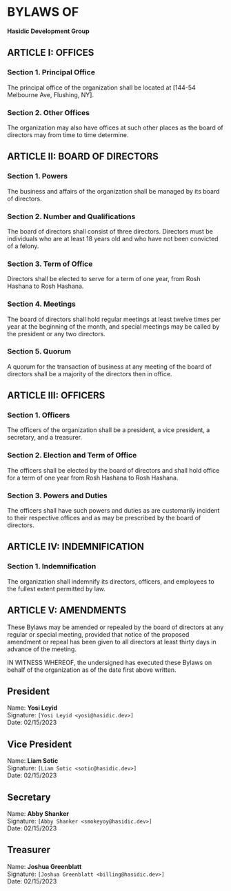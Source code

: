 # BYLAWS OF 
**Hasidic Development Group**

## ARTICLE I: OFFICES

### Section 1. Principal Office
The principal office of the organization shall be located at [144-54 Melbourne Ave, Flushing, NY].

### Section 2. Other Offices
The organization may also have offices at such other places as the board of directors may from time to time determine.

## ARTICLE II: BOARD OF DIRECTORS

### Section 1. Powers

The business and affairs of the organization shall be managed by its board of directors.

### Section 2. Number and Qualifications
The board of directors shall consist of three directors. Directors must be individuals who are at least 18 years old and who have not been convicted of a felony.

### Section 3. Term of Office
Directors shall be elected to serve for a term of one year, from Rosh Hashana to Rosh Hashana.

### Section 4. Meetings
The board of directors shall hold regular meetings at least twelve times per year at the beginning of the month, and special meetings may be called by the president or any two directors.

### Section 5. Quorum
A quorum for the transaction of business at any meeting of the board of directors shall be a majority of the directors then in office.

## ARTICLE III: OFFICERS

### Section 1. Officers
The officers of the organization shall be a president, a vice president, a secretary, and a treasurer.

### Section 2. Election and Term of Office
The officers shall be elected by the board of directors and shall hold office for a term of one year from Rosh Hashana to Rosh Hashana.

### Section 3. Powers and Duties
The officers shall have such powers and duties as are customarily incident to their respective offices and as may be prescribed by the board of directors.

## ARTICLE IV: INDEMNIFICATION

### Section 1. Indemnification
The organization shall indemnify its directors, officers, and employees to the fullest extent permitted by law.

## ARTICLE V: AMENDMENTS

These Bylaws may be amended or repealed by the board of directors at any regular or special meeting, provided that notice of the proposed amendment or repeal has been given to all directors at least thirty days in advance of the meeting.

IN WITNESS WHEREOF, the undersigned has executed these Bylaws on behalf of the organization as of the date first above written.

## President
Name: **Yosi Leyid**<br/>
Signature: `[Yosi Leyid <yosi@hasidic.dev>]`<br/>
Date: 02/15/2023

## Vice President
Name: **Liam Sotic**<br/>
Signature: `[Liam Sotic <sotic@hasidic.dev>]`<br/>
Date: 02/15/2023

## Secretary
Name: **Abby Shanker**<br/>
Signature: `[Abby Shanker <smokeyoy@hasidic.dev>]`<br/>
Date: 02/15/2023

## Treasurer
Name: **Joshua Greenblatt**<br/>
Signature: `[Joshua Greenblatt <billing@hasidic.dev>]`<br/>
Date: 02/15/2023